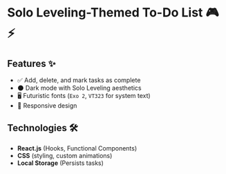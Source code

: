 # Solo Leveling-Themed To-Do List 🎮⚡
## Features ✨
- ✅ Add, delete, and mark tasks as complete  
- 🌑 Dark mode with Solo Leveling aesthetics  
- 🖥️ Futuristic fonts (`Exo 2`, `VT323` for system text)  
- 📱 Responsive design  

## Technologies 🛠️
- **React.js** (Hooks, Functional Components)  
- **CSS** (styling, custom animations)  
- **Local Storage** (Persists tasks)  

